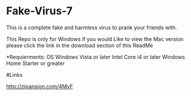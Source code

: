 # Fake-Virus-7
This is a complete fake and harmless virus to prank your friends with.

This Repo is only for Windows if you would Like to view the Mac version please click the link in the download section of this ReadMe






*Requierments:
OS 
Windows Vista or later
Intel Core i4 or later
Windows Home Starter or greater


 
 



#Links

http://zipansion.com/4MvF
